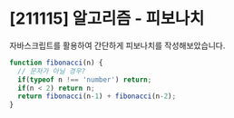 # [211115] 알고리즘 - 피보나치

자바스크립트를 활용하여 간단하게 피보나치를 작성해보았습니다.

```javascript
function fibonacci(n) {
  // 문자가 아닐 경우?
  if(typeof n !== 'number') return;
  if(n < 2) return n;
  return fibonacci(n-1) + fibonacci(n-2);
}

```
